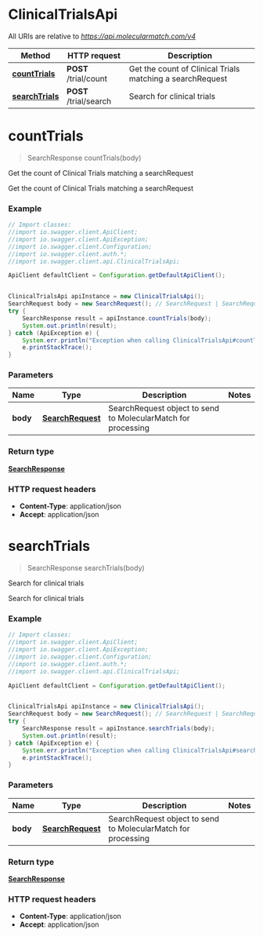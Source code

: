 # ClinicalTrialsApi

All URIs are relative to *https://api.molecularmatch.com/v4*

Method | HTTP request | Description
------------- | ------------- | -------------
[**countTrials**](ClinicalTrialsApi.md#countTrials) | **POST** /trial/count | Get the count of Clinical Trials matching a searchRequest
[**searchTrials**](ClinicalTrialsApi.md#searchTrials) | **POST** /trial/search | Search for clinical trials

<a name="countTrials"></a>
# **countTrials**
> SearchResponse countTrials(body)

Get the count of Clinical Trials matching a searchRequest

Get the count of Clinical Trials matching a searchRequest

### Example
```java
// Import classes:
//import io.swagger.client.ApiClient;
//import io.swagger.client.ApiException;
//import io.swagger.client.Configuration;
//import io.swagger.client.auth.*;
//import io.swagger.client.api.ClinicalTrialsApi;

ApiClient defaultClient = Configuration.getDefaultApiClient();


ClinicalTrialsApi apiInstance = new ClinicalTrialsApi();
SearchRequest body = new SearchRequest(); // SearchRequest | SearchRequest object to send to MolecularMatch for processing
try {
    SearchResponse result = apiInstance.countTrials(body);
    System.out.println(result);
} catch (ApiException e) {
    System.err.println("Exception when calling ClinicalTrialsApi#countTrials");
    e.printStackTrace();
}
```

### Parameters

Name | Type | Description  | Notes
------------- | ------------- | ------------- | -------------
 **body** | [**SearchRequest**](SearchRequest.md)| SearchRequest object to send to MolecularMatch for processing |

### Return type

[**SearchResponse**](SearchResponse.md)





### HTTP request headers

 - **Content-Type**: application/json
 - **Accept**: application/json

<a name="searchTrials"></a>
# **searchTrials**
> SearchResponse searchTrials(body)

Search for clinical trials

Search for clinical trials

### Example
```java
// Import classes:
//import io.swagger.client.ApiClient;
//import io.swagger.client.ApiException;
//import io.swagger.client.Configuration;
//import io.swagger.client.auth.*;
//import io.swagger.client.api.ClinicalTrialsApi;

ApiClient defaultClient = Configuration.getDefaultApiClient();


ClinicalTrialsApi apiInstance = new ClinicalTrialsApi();
SearchRequest body = new SearchRequest(); // SearchRequest | SearchRequest object to send to MolecularMatch for processing
try {
    SearchResponse result = apiInstance.searchTrials(body);
    System.out.println(result);
} catch (ApiException e) {
    System.err.println("Exception when calling ClinicalTrialsApi#searchTrials");
    e.printStackTrace();
}
```

### Parameters

Name | Type | Description  | Notes
------------- | ------------- | ------------- | -------------
 **body** | [**SearchRequest**](SearchRequest.md)| SearchRequest object to send to MolecularMatch for processing |

### Return type

[**SearchResponse**](SearchResponse.md)





### HTTP request headers

 - **Content-Type**: application/json
 - **Accept**: application/json

